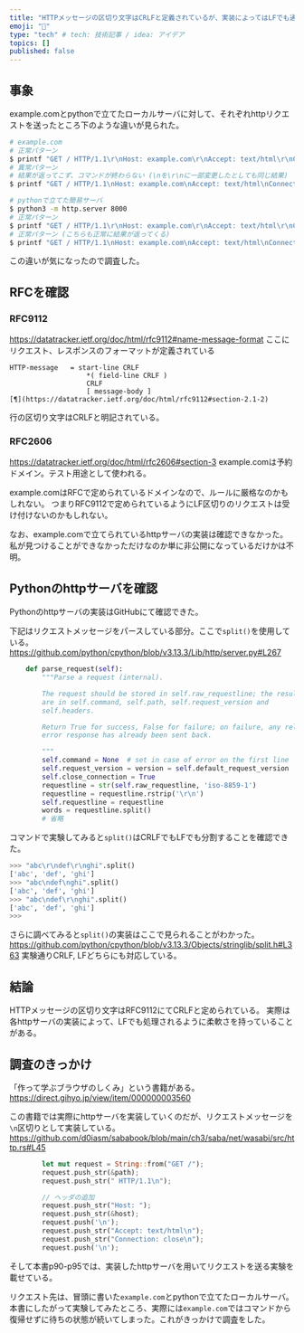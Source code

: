 ```yaml
---
title: "HTTPメッセージの区切り文字はCRLFと定義されているが、実装によってはLFでも通る"
emoji: "👋"
type: "tech" # tech: 技術記事 / idea: アイデア
topics: []
published: false
---
```


## 事象

example.comとpythonで立てたローカルサーバに対して、それぞれhttpリクエストを送ったところ下のような違いが見られた。

```bash
# example.com
# 正常パターン
$ printf "GET / HTTP/1.1\r\nHost: example.com\r\nAccept: text/html\r\nConnection: close\r\n\r\n" | nc example.com 80
# 異常パターン
# 結果が返ってこず、コマンドが終わらない (\nを\r\nに一部変更したとしても同じ結果)
$ printf "GET / HTTP/1.1\nHost: example.com\nAccept: text/html\nConnection: close\n\n" | nc example.com 80

# pythonで立てた簡易サーバ
$ python3 -m http.server 8000
# 正常パターン
$ printf "GET / HTTP/1.1\r\nHost: example.com\r\nAccept: text/html\r\nConnection: close\r\n\r\n" | nc localhost 8000
# 正常パターン (こちらも正常に結果が返ってくる)
$ printf "GET / HTTP/1.1\nHost: example.com\nAccept: text/html\nConnection: close\n\n" | nc localhost 8000
```

この違いが気になったので調査した。

## RFCを確認

### RFC9112

https://datatracker.ietf.org/doc/html/rfc9112#name-message-format
ここにリクエスト、レスポンスのフォーマットが定義されている
```
HTTP-message   = start-line CRLF
                   *( field-line CRLF )
                   CRLF
                   [ message-body ]
[¶](https://datatracker.ietf.org/doc/html/rfc9112#section-2.1-2)
```

行の区切り文字はCRLFと明記されている。

### RFC2606

https://datatracker.ietf.org/doc/html/rfc2606#section-3
example.comは予約ドメイン。テスト用途として使われる。

example.comはRFCで定められているドメインなので、ルールに厳格なのかもしれない。
つまりRFC9112で定められているようにLF区切りのリクエストは受け付けないのかもしれない。

なお、example.comで立てられているhttpサーバの実装は確認できなかった。
私が見つけることができなかっただけなのか単に非公開になっているだけかは不明。

## Pythonのhttpサーバを確認

Pythonのhttpサーバの実装はGitHubにて確認できた。

下記はリクエストメッセージをパースしている部分。ここで`split()`を使用している。
https://github.com/python/cpython/blob/v3.13.3/Lib/http/server.py#L267
```python
    def parse_request(self):
        """Parse a request (internal).

        The request should be stored in self.raw_requestline; the results
        are in self.command, self.path, self.request_version and
        self.headers.

        Return True for success, False for failure; on failure, any relevant
        error response has already been sent back.

        """
        self.command = None  # set in case of error on the first line
        self.request_version = version = self.default_request_version
        self.close_connection = True
        requestline = str(self.raw_requestline, 'iso-8859-1')
        requestline = requestline.rstrip('\r\n')
        self.requestline = requestline
        words = requestline.split()
        # 省略
```

コマンドで実験してみると`split()`はCRLFでもLFでも分割することを確認できた。
```python
>>> "abc\r\ndef\r\nghi".split()
['abc', 'def', 'ghi']
>>> "abc\ndef\nghi".split()
['abc', 'def', 'ghi']
>>> "abc\ndef\r\nghi".split()
['abc', 'def', 'ghi']
>>> 
```

さらに調べてみると`split()`の実装はここで見られることがわかった。
https://github.com/python/cpython/blob/v3.13.3/Objects/stringlib/split.h#L363
実験通りCRLF, LFどちらにも対応している。

## 結論

HTTPメッセージの区切り文字はRFC9112にてCRLFと定められている。
実際は各httpサーバの実装によって、LFでも処理されるように柔軟さを持っていることがある。

## 調査のきっかけ

「作って学ぶブラウザのしくみ」という書籍がある。
https://direct.gihyo.jp/view/item/000000003560

この書籍では実際にhttpサーバを実装していくのだが、リクエストメッセージを`\n`区切りとして実装している。
https://github.com/d0iasm/sababook/blob/main/ch3/saba/net/wasabi/src/http.rs#L45
```rust
        let mut request = String::from("GET /");
        request.push_str(&path);
        request.push_str(" HTTP/1.1\n");

        // ヘッダの追加
        request.push_str("Host: ");
        request.push_str(&host);
        request.push('\n');
        request.push_str("Accept: text/html\n");
        request.push_str("Connection: close\n");
        request.push('\n');
```

そして本書p90-p95では、実装したhttpサーバを用いてリクエストを送る実験を載せている。

リクエスト先は、冒頭に書いた`example.com`とpythonで立てたローカルサーバ。本書にしたがって実験してみたところ、実際には`example.com`ではコマンドから復帰せずに待ちの状態が続いてしまった。これがきっかけで調査をした。
